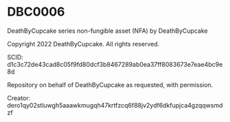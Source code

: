 # DBC0006
DeathByCupcake series non-fungible asset (NFA) by DeathByCupcake

Copyright 2022 DeathByCupcake. All rights reserved.

SCID: d1c3c72de43cad8c05f9fd80dcf3b8467289ab0ea37ff8083673e7eae4bc9e8d

Repository on behalf of DeathByCupcake as requested, with permission.

Creator: dero1qy02stluwgh5aaawkmugqh47krtfzcq6f88jv2ydf6dkfupjca4gzqqwsmdzf
